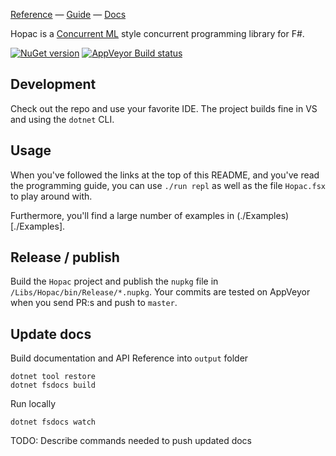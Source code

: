 [Reference](http://hopac.github.io/Hopac/Hopac.html) —
[Guide](./Docs/Programming.md) —
[Docs](./Docs/)

Hopac is a [Concurrent ML](http://cml.cs.uchicago.edu/) style concurrent
programming library for F#.

[![NuGet version](https://badge.fury.io/nu/Hopac.svg)](https://badge.fury.io/nu/Hopac)
[![AppVeyor Build status](https://ci.appveyor.com/api/projects/status/ux9rh6ouhuvu1yia?svg=true)](https://ci.appveyor.com/project/haf/hopac)

## Development

Check out the repo and use your favorite IDE. The project builds fine in VS and using the `dotnet` CLI.

## Usage

When you've followed the links at the top of this README, and you've read the programming guide,
you can use `./run repl` as well as the file `Hopac.fsx` to play around with.

Furthermore, you'll find a large number of examples in (./Examples)[./Examples].

## Release / publish

Build the `Hopac` project and publish the `nupkg` file in `/Libs/Hopac/bin/Release/*.nupkg`. Your commits are tested
on AppVeyor when you send PR:s and push to `master`.

Update docs
-----------

Build documentation and API Reference into `output` folder

```
dotnet tool restore
dotnet fsdocs build
```

Run locally

```
dotnet fsdocs watch
```

TODO: Describe commands needed to push updated docs
